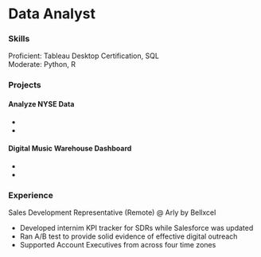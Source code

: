 # Data Analyst

### Skills
Proficient: Tableau Desktop Certification, SQL <br>
Moderate: Python, R

### Projects
#### Analyze NYSE Data
- <br>
- <br> <p>
#### Digital Music Warehouse Dashboard
-
-

### Experience
Sales Development Representative (Remote) @ Arly by Bellxcel
- Developed internim KPI tracker for SDRs while Salesforce was updated
- Ran A/B test to provide solid evidence of effective digital outreach
- Supported Account Executives from across four time zones



